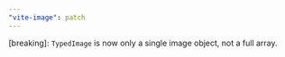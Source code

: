 ```yaml
---
"vite-image": patch
---
```


[breaking]: `TypedImage` is now only a single image object, not a full array.
